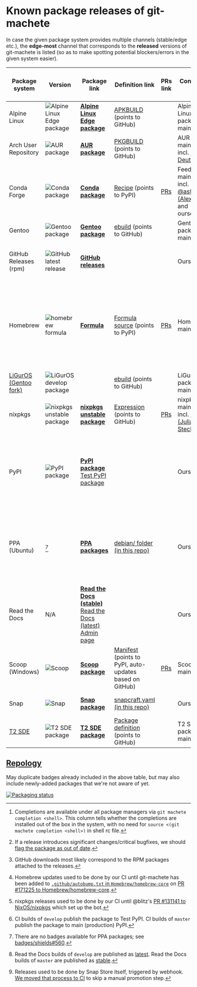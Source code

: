 # Known package releases of git-machete

In case the given package system provides multiple channels (stable/edge etc.),
the **edge-most** channel that corresponds to the **released** versions of git-machete is listed
(so as to make spotting potential blockers/errors in the given system easier).

| Package system                                      | Version                                                                                                         | Package link                                                                                                                                                                                                              | Definition link                                                                                                                            | PRs link                                                                     | Controlled by                                                                               | Released by                                                                                                                                                                           | Installs completions [^0] and/or man page? | Downloads, last modified etc.                                                                                                                                                                                                                                                                                         |
|-----------------------------------------------------|-----------------------------------------------------------------------------------------------------------------|---------------------------------------------------------------------------------------------------------------------------------------------------------------------------------------------------------------------------|--------------------------------------------------------------------------------------------------------------------------------------------|------------------------------------------------------------------------------|---------------------------------------------------------------------------------------------|---------------------------------------------------------------------------------------------------------------------------------------------------------------------------------------|--------------------------------------------|-----------------------------------------------------------------------------------------------------------------------------------------------------------------------------------------------------------------------------------------------------------------------------------------------------------------------|
| Alpine Linux                                        | ![Alpine Linux Edge package](https://repology.org/badge/version-for-repo/alpine_edge/git-machete.svg?header=)   | [**Alpine Linux Edge package**](https://pkgs.alpinelinux.org/package/edge/community/x86/git-machete)                                                                                                                      | [APKBUILD](https://git.alpinelinux.org/aports/tree/community/git-machete/APKBUILD) (points to GitHub)                                      |                                                                              | Alpine Linux package maintainers                                                            | Alpine Linux package maintainers                                                                                                                                                      | bash, fish, zsh                            |                                                                                                                                                                                                                                                                                                                       |
| Arch User Repository                                | ![AUR package](https://img.shields.io/aur/version/git-machete.svg?label=)                                       | [**AUR package**](https://aur.archlinux.org/packages/git-machete)                                                                                                                                                         | [PKGBUILD](https://aur.archlinux.org/cgit/aur.git/tree/PKGBUILD?h=git-machete) (points to GitHub)                                          |                                                                              | AUR maintainers, incl. [Ila&iuml; Deutel](https://github.com/ilai-deutel)                   | AUR maintainers[^1]                                                                                                                                                                   | bash, fish, zsh                            | ![AUR last modified](https://img.shields.io/aur/last-modified/git-machete.svg)                                                                                                                                                                                                                                        |
| Conda Forge                                         | ![Conda package](https://img.shields.io/conda/vn/conda-forge/git-machete.svg?label=)                            | [**Conda package**](https://anaconda.org/conda-forge/git-machete)                                                                                                                                                         | [Recipe](https://github.com/conda-forge/git-machete-feedstock/blob/main/recipe/meta.yaml) (points to PyPI)                                 | [PRs](https://github.com/conda-forge/git-machete-feedstock/pulls?q=is%3Apr)  | Feedstock maintainers, incl. [@asford (Alex Ford)](https://github.com/asford) and ourselves | Feedstock GitHub bot                                                                                                                                                                  | -                                          | ![Conda downloads](https://img.shields.io/conda/dn/conda-forge/git-machete.svg)                                                                                                                                                                                                                                       |
| Gentoo                                              | ![Gentoo package](https://repology.org/badge/version-for-repo/gentoo/git-machete.svg?header=)                   | [**Gentoo package**](https://packages.gentoo.org/packages/dev-vcs/git-machete)                                                                                                                                            | [ebuild](https://gitweb.gentoo.org/repo/gentoo.git/tree/dev-vcs/git-machete) (points to GitHub)                                            |                                                                              | Gentoo package maintainers                                                                  | Gentoo package maintainers                                                                                                                                                            | bash, fish, zsh                            |                                                                                                                                                                                                                                                                                                                       |
| GitHub Releases (rpm)                               | ![GitHub latest release](https://img.shields.io/github/v/release/VirtusLab/git-machete?label=)                  | [**GitHub releases**](https://github.com/VirtusLab/git-machete/releases)                                                                                                                                                  |                                                                                                                                            |                                                                              | Ourselves                                                                                   | Our CI on `master` builds                                                                                                                                                             | -                                          | ![GitHub releases total downloads](https://img.shields.io/github/downloads/VirtusLab/git-machete/total)[^2]                                                                                                                                                                                                           |
| Homebrew                                            | ![homebrew formula](https://img.shields.io/homebrew/v/git-machete.svg?label=)                                   | [**Formula**](https://formulae.brew.sh/formula/git-machete)                                                                                                                                                               | [Formula source](https://github.com/Homebrew/homebrew-core/blob/master/Formula/g/git-machete.rb) (points to PyPI)                          | [PRs](https://github.com/Homebrew/homebrew-core/pulls?q=is%3Apr+git-machete) | Homebrew maintainers                                                                        | [BrewTestBot](https://github.com/BrewTestBot) [^3]                                                                                                                                    | bash, fish, zsh + man page                 | ![homebrew formula monthly downloads](https://img.shields.io/homebrew/installs/dm/git-machete.svg) <br/> ![homebrew formula quarterly downloads](https://img.shields.io/homebrew/installs/dq/git-machete.svg) <br/> ![homebrew formula yearly downloads](https://img.shields.io/homebrew/installs/dy/git-machete.svg) |
| [LiGurOS (Gentoo fork)](https://liguros.gitlab.io/) | ![LiGurOS develop package](https://repology.org/badge/version-for-repo/liguros_develop/git-machete.svg?header=) |                                                                                                                                                                                                                           | [ebuild](https://gitlab.com/liguros/liguros-repo/-/tree/develop/dev-vcs/git-machete) (points to GitHub)                                    |                                                                              | LiGurOS package maintainers                                                                 | LiGurOS package maintainers                                                                                                                                                           | bash, fish, zsh                            |                                                                                                                                                                                                                                                                                                                       |
| nixpkgs                                             | ![nixpkgs unstable package](https://repology.org/badge/version-for-repo/nix_unstable/git-machete.svg?header=)   | [**nixpkgs unstable package**](https://search.nixos.org/packages?channel=unstable&show=git-machete&query=git-machete)                                                                                                     | [Expression](https://github.com/NixOS/nixpkgs/blob/master/pkgs/applications/version-management/git-machete/default.nix) (points to GitHub) | [PRs](https://github.com/NixOS/nixpkgs/pulls?q=is%3Apr+git-machete)          | nixpkgs maintainers, incl. [@blitz (Julian Stecklina)](https://github.com/blitz)            | [@r-ryantm bot](https://github.com/r-ryantm) ([logs](https://r.ryantm.com/log/git-machete/))[^4]                                                                                      | bash, fish, zsh                            |                                                                                                                                                                                                                                                                                                                       |
| PyPI                                                | ![PyPI package](https://img.shields.io/pypi/v/git-machete.svg?label=)                                           | [**PyPI package**](https://pypi.org/project/git-machete) <br/> [Test PyPI package](https://test.pypi.org/project/git-machete)                                                                                             |                                                                                                                                            |                                                                              | Ourselves                                                                                   | Our CI on `master` builds[^5]                                                                                                                                                         | -                                          | ![PyPI daily downloads](https://img.shields.io/pypi/dd/git-machete.svg) <br/> ![PyPI weekly downloads](https://img.shields.io/pypi/dw/git-machete.svg) <br/> ![PyPI monthly downloads](https://img.shields.io/pypi/dm/git-machete.svg) <br/> ![PyPI wheel?](https://img.shields.io/pypi/wheel/git-machete.svg)        |
| PPA (Ubuntu)                                        | [^6]                                                                                                            | [**PPA packages**](https://launchpad.net/~virtuslab/+archive/ubuntu/git-machete/+packages)                                                                                                                                | [debian/ folder (in this repo)](debian)                                                                                                    |                                                                              | Ourselves                                                                                   | Our CI on `master` builds (uploads source package), then Launchpad build system (see [builds](https://launchpad.net/~virtuslab/+archive/ubuntu/git-machete/+builds?&build_state=all)) | -                                          |                                                                                                                                                                                                                                                                                                                       |
| Read the Docs                                       | N/A                                                                                                             | [**Read the Docs (stable)**](https://git-machete.readthedocs.io/en/stable) <br/> [Read the Docs (latest)](https://git-machete.readthedocs.io/en/latest) <br/> [Admin page](https://readthedocs.org/projects/git-machete/) |                                                                                                                                            |                                                                              | Ourselves                                                                                   | Read the Docs itself (see [builds](https://readthedocs.org/projects/git-machete/builds)), triggered by GitHub webhook [^7]                                                            | N/A                                        | ![Read the Docs build status](https://readthedocs.org/projects/git-machete/badge/?version=stable)                                                                                                                                                                                                                     |
| Scoop (Windows)                                     | ![Scoop](https://img.shields.io/scoop/v/git-machete?label=)                                                     | [**Scoop package**](https://scoop.sh/#/apps?q=git-machete)                                                                                                                                                                | [Manifest](https://github.com/ScoopInstaller/Main/blob/master/bucket/git-machete.json) (points to PyPI, auto-updates based on GitHub)      | [PRs](https://github.com/ScoopInstaller/Main/pulls?q=is%3Apr+git-machete)    | Scoop maintainers                                                                           | Scoop itself (thanks to `autoupdate` attribute in manifest)                                                                                                                           | -                                          |                                                                                                                                                                                                                                                                                                                       |
| Snap                                                | ![Snap](https://img.shields.io/snapcraft/v/git-machete/latest/stable?label=)                                    | [**Snap package**](https://snapcraft.io/git-machete)                                                                                                                                                                      | [snapcraft.yaml (in this repo)](snap/snapcraft.yaml)                                                                                       |                                                                              | Ourselves                                                                                   | Our CI on `master` builds[^8]                                                                                                                                                         | -                                          |                                                                                                                                                                                                                                                                                                                       |
| [T2 SDE](https://t2sde.org/)                        | ![T2 SDE package](https://repology.org/badge/version-for-repo/t2/git-machete.svg?header=)                       | [**T2 SDE package**](https://t2sde.org/packages/git-machete)                                                                                                                                                              | [Package definition](http://svn.exactcode.de/t2/trunk/package/contrib/git-machete/) (points to GitHub)                                     |                                                                              | T2 SDE package maintainers                                                                  | T2 SDE package maintainers                                                                                                                                                            | -                                          |                                                                                                                                                                                                                                                                                                                       |

[^0]: Completions are available under all package managers via `git machete completion <shell>`.
      This column tells whether the completions are installed out of the box in the system, with no need for `source <(git machete completion <shell>)` in shell rc file.

[^1]: If a release introduces significant changes/critical bugfixes, we should [flag the package as out of date](https://aur.archlinux.org/pkgbase/git-machete/flag).

[^2]: GitHub downloads most likely correspond to the RPM packages attached to the releases.

[^3]: Homebrew updates used to be done by our CI until git-machete has been added to [`.github/autobump.txt` in `Homebrew/homebrew-core`](https://github.com/Homebrew/homebrew-core/blob/master/.github/autobump.txt)
      on [PR #171225 to Homebrew/homebrew-core](https://github.com/Homebrew/homebrew-core/pull/171225/files#diff-895127b46978b016c724afe1fe53341d3d25253eead3b82d796b9bd72aa0c9a9R840).

[^4]: nixpkgs releases used to be done by our CI until @blitz's [PR #131141 to NixOS/nixpkgs](https://github.com/NixOS/nixpkgs/pull/131141) which set up the bot.

[^5]: CI builds of `develop` publish the package to Test PyPI.
      CI builds of `master`  publish the package to main (production) PyPI.

[^6]: There are no badges available for PPA packages; see [badges/shields#560](https://github.com/badges/shields/issues/560).

[^7]: Read the Docs builds of `develop` are published as [latest](https://git-machete.readthedocs.io/en/latest).
      Read the Docs builds of `master`  are published as [stable](https://git-machete.readthedocs.io/en/stable).

[^8]: Releases used to be done by Snap Store itself, triggered by webhook. [We moved that process to CI](https://github.com/VirtusLab/git-machete/issues/436) to skip a manual promotion step.

## [Repology](https://repology.org/project/git-machete/versions)

May duplicate badges already included in the above table,
but may also include newly-added packages that we're not aware of yet.

[![Packaging status](https://repology.org/badge/vertical-allrepos/git-machete.svg)](https://repology.org/project/git-machete/versions)
